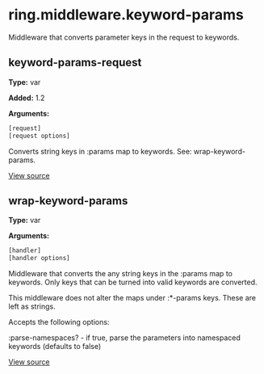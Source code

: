 # ring.middleware.keyword-params


Middleware that converts parameter keys in the request to keywords.


## keyword-params-request
**Type:** var

**Added:** 1.2


**Arguments:**
```clojure
[request]
[request options]
```
Converts string keys in :params map to keywords. See: wrap-keyword-params.


[View source](http://github.com/ring-clojure/ring/blob/1.8.1/ring-core/src/ring/middleware/keyword_params.clj#L29)
## wrap-keyword-params
**Type:** var



**Arguments:**
```clojure
[handler]
[handler options]
```
Middleware that converts the any string keys in the :params map to keywords.
Only keys that can be turned into valid keywords are converted.

This middleware does not alter the maps under :*-params keys. These are left
as strings.

Accepts the following options:

:parse-namespaces? - if true, parse the parameters into namespaced keywords
                     (defaults to false)

[View source](http://github.com/ring-clojure/ring/blob/1.8.1/ring-core/src/ring/middleware/keyword_params.clj#L37)